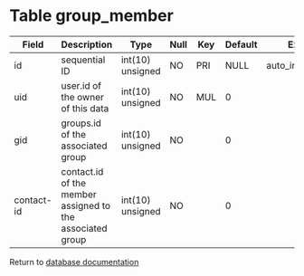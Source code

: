 Table group_member
==================

| Field      | Description                                                 | Type             | Null | Key | Default | Extra           |
| ---------- | ----------------------------------------------------------- | ---------------- | ---- | --- | ------- | --------------- |
| id         | sequential ID                                               | int(10) unsigned | NO   | PRI | NULL    | auto_increment  |
| uid        | user.id of the owner of this data                           | int(10) unsigned | NO   | MUL | 0       |                 |
| gid        | groups.id of the associated group                           | int(10) unsigned | NO   |     | 0       |                 |
| contact-id | contact.id  of the member assigned to the associated group  | int(10) unsigned | NO   |     | 0       |                 |

Return to [database documentation](help/database)
